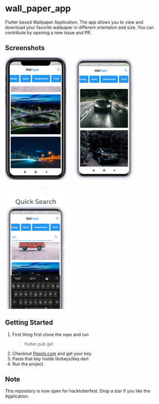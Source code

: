 # wall_paper_app

Flutter based Wallpaper Application.
The app allows you to view and download your favorite wallpaper in different orientaion and size.
You can contribute by opening a new issue and PR.


## Screenshots

<img src="git_images/image1.jpeg" alt="drawing" width="200" />&nbsp;&nbsp;&nbsp;&nbsp;&nbsp;
<img src="git_images/one.png" alt="drawing" width="200"/>
<br><br>
<img src="git_images/image1.png" alt="drawing" width="200"/>

## Getting Started

1. First thing first clone the repo and run
   > flutter pub get
2. Checkout [Pexels.com](https://www.pexels.com/api/?locale=en-US) and get your key.
3. Paste that key inside lib/keys/key.dart
4. Run the project.

## Note

This repository is now open for hacktoberfest.
Drop a star if you like the Application.

